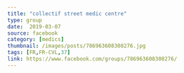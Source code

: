 ```yaml
---
title: "collectif street medic centre"
type: group
date:  2019-03-07
source: facebook
category: [medics]
thumbnail: /images/posts/786963608308276.jpg
tags: [FR,FR-CVL,37]
link: https://www.facebook.com/groups/786963608308276/
---
```

